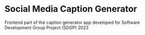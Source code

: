 # Social Media Caption Generator
 Frontend part of the caption generator app developed for Software Development Group Project (SDGP) 2023
